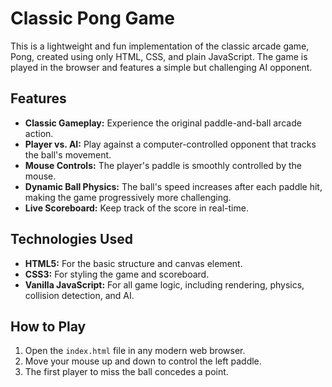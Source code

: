 # Classic Pong Game

This is a lightweight and fun implementation of the classic arcade game, Pong, created using only HTML, CSS, and plain JavaScript. The game is played in the browser and features a simple but challenging AI opponent.

## Features

-   **Classic Gameplay:** Experience the original paddle-and-ball arcade action.
-   **Player vs. AI:** Play against a computer-controlled opponent that tracks the ball's movement.
-   **Mouse Controls:** The player's paddle is smoothly controlled by the mouse.
-   **Dynamic Ball Physics:** The ball's speed increases after each paddle hit, making the game progressively more challenging.
-   **Live Scoreboard:** Keep track of the score in real-time.

## Technologies Used

-   **HTML5:** For the basic structure and canvas element.
-   **CSS3:** For styling the game and scoreboard.
-   **Vanilla JavaScript:** For all game logic, including rendering, physics, collision detection, and AI.

## How to Play

1.  Open the `index.html` file in any modern web browser.
2.  Move your mouse up and down to control the left paddle.
3.  The first player to miss the ball concedes a point.